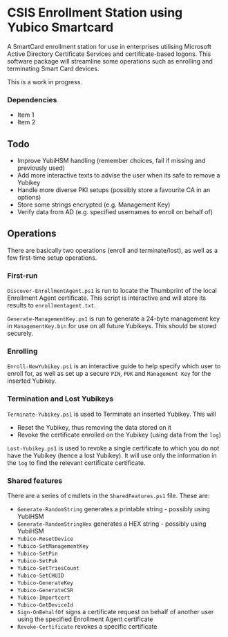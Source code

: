 # CSIS Enrollment Station using Yubico Smartcard

A SmartCard enrollment station for use in enterprises utilising Microsoft Active Directory Certificate Services and certificate-based logons. This software package will streamline some operations such as enrolling and terminating Smart Card devices.

This is a work in progress.

### Dependencies

* Item 1
* Item 2

## Todo

* Improve YubiHSM handling (remember choices, fail if missing and previously used)
* Add more interactive texts to advise the user when its safe to remove a Yubikey
* Handle more diverse PKI setups (possibly store a favourite CA in an options)
* Store some strings encrypted (e.g. Management Key)
* Verify data from AD (e.g. specified usernames to enroll on behalf of)

## Operations

There are basically two operations (enroll and terminate/lost), as well as a few first-time setup operations.

### First-run

`Discover-EnrollmentAgent.ps1` is run to locate the Thumbprint of the local Enrollment Agent certificate. This script is interactive and will store its results to `enrollmentagent.txt`.

`Generate-ManagementKey.ps1` is run to generate a 24-byte management key in `ManagementKey.bin` for use on all future Yubikeys. This should be stored securely.

### Enrolling 

`Enroll-NewYubikey.ps1` is an interactive guide to help specify which user to enroll for, as well as set up a secure `PIN`, `PUK` and `Management Key` for the inserted Yubikey.

### Termination and Lost Yubikeys

`Terminate-Yubikey.ps1` is used to Terminate an inserted Yubikey. This will 
* Reset the Yubikey, thus removing the data stored on it
* Revoke the certificate enrolled on the Yubikey (using data from the `log`)

`Lost-Yubikey.ps1` is used to revoke a single certificate to which you do not have the Yubikey (hence a lost Yubikey). It will use only the information in the `log` to find the relevant certificate certificate. 

### Shared features

There are a series of cmdlets in the `SharedFeatures.ps1` file. These are:

* `Generate-RandomString` generates a printable string - possibly using YubiHSM
* `Generate-RandomStringHex` generates a HEX string - possibly using YubiHSM
* `Yubico-ResetDevice`
* `Yubico-SetManagementKey`
* `Yubico-SetPin`
* `Yubico-SetPuk`
* `Yubico-SetTriesCount`
* `Yubico-SetCHUID`
* `Yubico-GenerateKey`
* `Yubico-GenerateCSR`
* `Yubico-Importcert`
* `Yubico-GetDeviceId`
* `Sign-OnBehalfOf` signs a certificate request on behalf of another user using the specified Enrollment Agent certificate
* `Revoke-Certificate` revokes a specific certificate